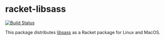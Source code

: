 # racket-libsass

[![Build Status](https://img.shields.io/endpoint.svg?url=https%3A%2F%2Factions-badge.atrox.dev%2Fbogdanp%2Fracket-libsass%2Fbadge&style=flat)](https://actions-badge.atrox.dev/bogdanp/racket-libsass/goto)

This package distributes [libsass] as a Racket package for Linux and MacOS.

[libsass]: https://github.com/sass/libsass
